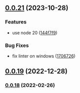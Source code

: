 ## [0.0.21](https://github.com/gregoranders/nodejs-create-release/compare/v0.0.20...v0.0.21) (2023-10-28)


### Features

* use node 20 ([144f7f9](https://github.com/gregoranders/nodejs-create-release/commit/144f7f9b1065803194286632ef9d28df32a92611))


### Bug Fixes

* fix linter on windows ([1706726](https://github.com/gregoranders/nodejs-create-release/commit/1706726ab3691e7144ba65a1065d9bf1fdaf9d91))

## [0.0.19](https://github.com/gregoranders/nodejs-create-release/compare/v0.0.18...v0.0.19) (2022-12-28)

### [0.0.18](https://github.com/gregoranders/nodejs-create-release/compare/v0.0.17...v0.0.18) (2022-02-26)
